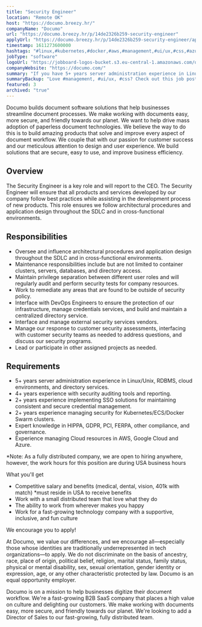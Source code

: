 ```yaml
---
title: "Security Engineer"
location: "Remote OK"
host: "https://documo.breezy.hr/"
companyName: "Documo"
url: "https://documo.breezy.hr/p/14de2326b259-security-engineer"
applyUrl: "https://documo.breezy.hr/p/14de2326b259-security-engineer/apply"
timestamp: 1611273600000
hashtags: "#linux,#kubernetes,#docker,#aws,#management,#ui/ux,#css,#azure,#sales"
jobType: "software"
logoUrl: "https://jobboard-logos-bucket.s3.eu-central-1.amazonaws.com/documo"
companyWebsite: "https://documo.com/"
summary: "If you have 5+ years server administration experience in Linux/Unix, RDBMS, cloud environments, and directory services, consider applying to Documo's job post for a new Security Engineer."
summaryBackup: "Love #management, #ui/ux, #css? Check out this job post!"
featured: 3
archived: "true"
---
```


Documo builds document software solutions that help businesses streamline document processes. We make working with documents easy, more secure, and friendly towards our planet. We want to help drive mass adoption of paperless document technologies. We believe the way to do this is to build amazing products that solve and improve every aspect of document workflow. We couple that with our passion for customer success and our meticulous attention to design and user experience. We build solutions that are secure, easy to use, and improve business efficiency.

## Overview

The Security Engineer is a key role and will report to the CEO. The Security Engineer will ensure that all products and services developed by our company follow best practices while assisting in the development process of new products. This role ensures we follow architectural procedures and application design throughout the SDLC and in cross-functional environments.

## Responsibilities

*   Oversee and influence architectural procedures and application design throughout the SDLC and in cross-functional environments.
*   Maintenance responsibilities include but are not limited to container clusters, servers, databases, and directory access.
*   Maintain privilege separation between different user roles and will regularly audit and perform security tests for company resources.
*   Work to remediate any areas that are found to be outside of security policy.
*   Interface with DevOps Engineers to ensure the protection of our infrastructure, manage credentials services, and build and maintain a centralized directory service.
*   Interface and manage external security services vendors.
*   Manage our response to customer security assessments, interfacing with customer security teams as needed to address questions, and discuss our security programs.
*   Lead or participate in other assigned projects as needed.

## Requirements

*   5+ years server administration experience in Linux/Unix, RDBMS, cloud environments, and directory services.
*   4+ years experience with security auditing tools and reporting.
*   2+ years experience implementing SSO solutions for maintaining consistent and secure credential management.
*   2+ years experience managing security for Kubernetes/ECS/Docker Swarm clusters.
*   Expert knowledge in HIPPA, GDPR, PCI, FERPA, other compliance, and governance.
*   Experience managing Cloud resources in AWS, Google Cloud and Azure.

\*Note: As a fully distributed company, we are open to hiring anywhere, however, the work hours for this position are during USA business hours

What you'll get

*   Competitive salary and benefits (medical, dental, vision, 401k with match) \*must reside in USA to receive benefits
*   Work with a small distributed team that love what they do
*   The ability to work from wherever makes you happy
*   Work for a fast-growing technology company with a supportive, inclusive, and fun culture

We encourage you to apply!

At Documo, we value our differences, and we encourage all—especially those whose identities are traditionally underrepresented in tech organizations—to apply. We do not discriminate on the basis of ancestry, race, place of origin, political belief, religion, marital status, family status, physical or mental disability, sex, sexual orientation, gender identity or expression, age, or any other characteristic protected by law. Documo is an equal opportunity employer.

Documo is on a mission to help businesses digitize their document workflow. We're a fast-growing B2B SaaS company that places a high value on culture and delighting our customers. We make working with documents easy, more secure, and friendly towards our planet. We're looking to add a Director of Sales to our fast-growing, fully distributed team.

